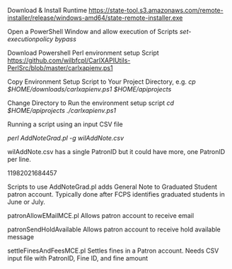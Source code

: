 
Download & Install Runtime
https://state-tool.s3.amazonaws.com/remote-installer/release/windows-amd64/state-remote-installer.exe

Open a PowerShell Window and allow execution of Scripts
*set-executionpolicy bypass*

Download Powershell Perl environment setup Script
https://github.com/wilbfcpl/CarlXAPIUtils-PerlSrc/blob/master/carlxapienv.ps1

Copy Environment Setup Script to Your Project Directory, e.g.
*cp $HOME/downloads/carlxapienv.ps1 $HOME/apiprojects*

Change Directory to Run the environment setup script
*cd $HOME/apiprojects*
*./carlxapienv.ps1*


Running a script using an input CSV file

*perl AddNoteGrad.pl -g wilAddNote.csv*


wilAddNote.csv has a single  PatronID but it could have more, one PatronID per line.

11982021684457

Scripts to use
AddNoteGrad.pl 
adds General Note to Graduated Student patron account. Typically done after FCPS identifies graduated students in June or July.

patronAllowEMailMCE.pl 
Allows patron account to receive email

patronSendHoldAvailable 
Allows patron account to receive hold available message

settleFinesAndFeesMCE.pl
Settles fines in a Patron account. Needs CSV input file with PatronID, Fine ID, and fine amount
